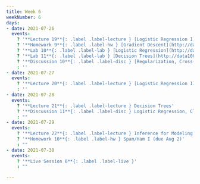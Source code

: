 ```yaml
---
title: Week 6
weekNumber: 6
days:
- date: 2021-07-26
  events:
    ? '**Lecture 19**{: .label .label-lecture } [Logistic Regression I](lecture/lec19)'
    ? '**Homework 9**{: .label .label-hw } [Gradient Descent](http://data100.datahub.berkeley.edu/hub/user-redirect/git-sync?repo=https://github.com/DS-100/su21&urlpath=tree/su21/hw/hw9&branch=main) (due Jul 29)'
    ? '**Lab 10**{: .label .label-lab } [Logistic Regression](http://data100.datahub.berkeley.edu/hub/user-redirect/git-sync?repo=https://github.com/DS-100/su21&urlpath=tree/su21/lab/lab10&branch=main) (due Jul 31)'
    ? '**Lab 11**{: .label .label-lab } [Decision Trees](http://data100.datahub.berkeley.edu/hub/user-redirect/git-sync?repo=https://github.com/DS-100/su21&urlpath=tree/su21/lab/lab11&branch=main) (due Jul 31)'
    ? '**Discussion 10**{: .label .label-disc } [Regularization, Cross-Validation, Gradient Descent](https://drive.google.com/file/d/1y-b6BCOPtROQ6YF11YKfrbYgYqqkhewu/view?usp=sharing)'
    : ''
- date: 2021-07-27
  events:
    ? '**Lecture 20**{: .label .label-lecture } [Logistic Regression II and Classification](lecture/lec20)'
    : ''
- date: 2021-07-28
  events:
    ? '**Lecture 21**{: .label .label-lecture } Decision Trees'
    ? '**Discussion 11**{: .label .label-disc } Logistic Regression, Classification'
    : ""
- date: 2021-07-29
  events:
    ? '**Lecture 22**{: .label .label-lecture } Inference for Modeling'
    ? '**Homework 10**{: .label .label-hw } Spam/Ham I (due Aug 2)'
    : ""
- date: 2021-07-30
  events:
    ? '**Live Session 6**{: .label .label-live }'
    : ""

---
```

